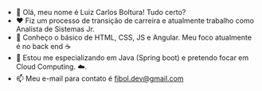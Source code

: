 - 👋 Olá, meu nome é Luiz Carlos Boltura! Tudo certo?
- :heart: Fiz um processo de transição de carreira e atualmente trabalho como Analista de Sistemas Jr. 
- :memo: Conheço o básico de HTML, CSS, JS  e Angular. Meu foco atualmente é no back end :coffee:
- :dart: Estou me especializando em Java (Spring boot) e pretendo focar em Cloud Computing. :cloud:.
- 📫 Meu e-mail para contato é fibol.dev@gmail.com

